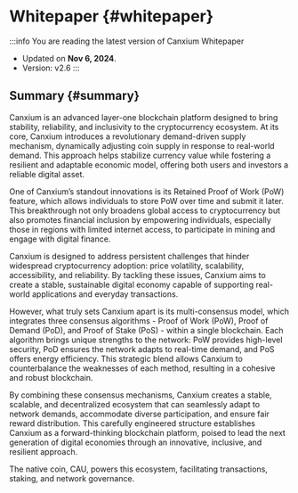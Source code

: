 # Whitepaper {#whitepaper}

:::info You are reading the latest version of Canxium Whitepaper

- Updated on **Nov 6, 2024**.
- Version: v2.6
  :::
  
## Summary {#summary}

Canxium is an advanced layer-one blockchain platform designed to bring stability, reliability, and inclusivity to the cryptocurrency ecosystem. At its core, Canxium introduces a revolutionary demand-driven supply mechanism, dynamically adjusting coin supply in response to real-world demand. This approach helps stabilize currency value while fostering a resilient and adaptable economic model, offering both users and investors a reliable digital asset.

One of Canxium’s standout innovations is its Retained Proof of Work (PoW) feature, which allows individuals to store PoW over time and submit it later. This breakthrough not only broadens global access to cryptocurrency but also promotes financial inclusion by empowering individuals, especially those in regions with limited internet access, to participate in mining and engage with digital finance.

Canxium is designed to address persistent challenges that hinder widespread cryptocurrency adoption: price volatility, scalability, accessibility, and reliability. By tackling these issues, Canxium aims to create a stable, sustainable digital economy capable of supporting real-world applications and everyday transactions.

However, what truly sets Canxium apart is its multi-consensus model, which integrates three consensus algorithms - Proof of Work (PoW), Proof of Demand (PoD), and Proof of Stake (PoS) - within a single blockchain. Each algorithm brings unique strengths to the network: PoW provides high-level security, PoD ensures the network adapts to real-time demand, and PoS offers energy efficiency. This strategic blend allows Canxium to counterbalance the weaknesses of each method, resulting in a cohesive and robust blockchain.

By combining these consensus mechanisms, Canxium creates a stable, scalable, and decentralized ecosystem that can seamlessly adapt to network demands, accommodate diverse participation, and ensure fair reward distribution. This carefully engineered structure establishes Canxium as a forward-thinking blockchain platform, poised to lead the next generation of digital economies through an innovative, inclusive, and resilient approach.

The native coin, CAU, powers this ecosystem, facilitating transactions, staking, and network governance.
